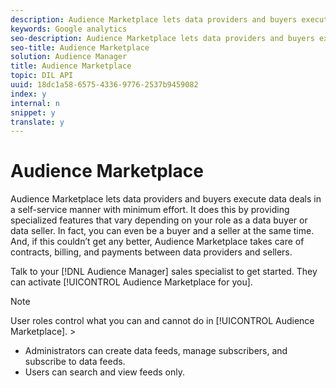 ```yaml
---
description: Audience Marketplace lets data providers and buyers execute data deals in a self-service manner with minimum effort. It does this by providing specialized features that vary depending on your role as a data buyer or data seller. In fact, you can even be a buyer and a seller at the same time. And, if this couldn’t get any better, Audience Marketplace takes care of contracts, billing, and payments between data providers and sellers.
keywords: Google analytics
seo-description: Audience Marketplace lets data providers and buyers execute data deals in a self-service manner with minimum effort. It does this by providing specialized features that vary depending on your role as a data buyer or data seller. In fact, you can even be a buyer and a seller at the same time. And, if this couldn’t get any better, Audience Marketplace takes care of contracts, billing, and payments between data providers and sellers.
seo-title: Audience Marketplace
solution: Audience Manager
title: Audience Marketplace
topic: DIL API
uuid: 18dc1a58-6575-4336-9776-2537b9459082
index: y
internal: n
snippet: y
translate: y
---
```


# Audience Marketplace

Audience Marketplace lets data providers and buyers execute data deals in a self-service manner with minimum effort. It does this by providing specialized features that vary depending on your role as a data buyer or data seller. In fact, you can even be a buyer and a seller at the same time. And, if this couldn’t get any better, Audience Marketplace takes care of contracts, billing, and payments between data providers and sellers.

Talk to your [!DNL Audience Manager] sales specialist to get started. They can activate [!UICONTROL Audience Marketplace for you].

>[!NOTE]
>
>User roles control what you can and cannot do in [!UICONTROL Audience Marketplace]. >
>* Administrators can create data feeds, manage subscribers, and subscribe to data feeds. 
>* Users can search and view feeds only. 
>

